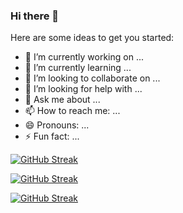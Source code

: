 ### Hi there 👋

<!--
**pieroguerrero/pieroguerrero** is a ✨ _special_ ✨ repository because its `README.md` (this file) appears on your GitHub profile.
-->
Here are some ideas to get you started:

- 🔭 I’m currently working on ...
- 🌱 I’m currently learning ...
- 👯 I’m looking to collaborate on ...
- 🤔 I’m looking for help with ...
- 💬 Ask me about ...
- 📫 How to reach me: ...
- 😄 Pronouns: ...
- ⚡ Fun fact: ...


[![GitHub Streak](http://github-readme-streak-stats.herokuapp.com?user=pieroguerrero&hide_border=true)](https://git.io/streak-stats)

[![GitHub Streak](http://github-readme-streak-stats.herokuapp.com?user=pieroguerrero&theme=blood&hide_border=true)](https://git.io/streak-stats)

[![GitHub Streak](http://github-readme-streak-stats.herokuapp.com?user=pieroguerrero&theme=neon-dark&hide_border=true)](https://git.io/streak-stats)
